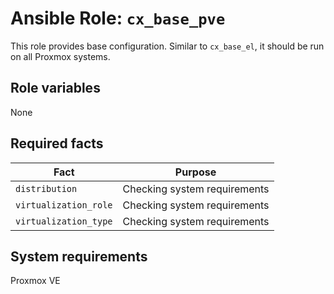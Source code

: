 # Ansible Role: `cx_base_pve`

This role provides base configuration. Similar to `cx_base_el`, it should be run on all Proxmox systems.

## Role variables

None

## Required facts

| Fact                  | Purpose                      |
| --------------------- | ---------------------------- |
| `distribution`        | Checking system requirements |
| `virtualization_role` | Checking system requirements |
| `virtualization_type` | Checking system requirements |

## System requirements

Proxmox VE

